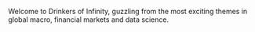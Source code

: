 Welcome to Drinkers of Infinity, guzzling from the most exciting themes in global macro, financial markets and data science.



